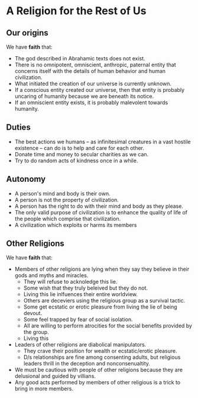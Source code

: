 # A Religion for the Rest of Us

## Our origins

We have **faith** that:

* The god described in Abrahamic texts does not exist.
* There is no omnipotent, omniscient, anthropic, paternal entity that concerns itself with the details of human behavior and human civilization.
* What initiated the creation of our universe is currently unknown.
* If a conscious entity created our universe, then that entity is probably uncaring of humanity because we are beneath its notice.
* If an omniscient entity exists, it is probably malevolent towards humanity.

## Duties

* The best actions we humans – as infinitesimal creatures in a vast hostile existence – can do is to help and care for each other.
* Donate time and money to secular charities as we can.
* Try to do random acts of kindness once in a while.

## Autonomy

* A person's mind and body is their own.
* A person is not the property of civilization.
* A person has the right to do with their mind and body as they please.
* The only valid purpose of civilization is to enhance the quality of life of the people which comprise that civilization.
* A civilization which exploits or harms its members 

## Other Religions

We have **faith** that:

* Members of other religions are lying when they say they believe in their gods and myths and miracles.
    * They will refuse to acknoledge this lie.
    * Some wish that they truly beleived but they do not.
    * Living this lie inlfuences their entire worldview. 
    * Others are deceviers using the religious group as a survival tactic.
    * Some get ecstatic or erotic pleasure from living the lie of being devout.
    * Some feel trapped by fear of social isolation.
    * All are willing to perform atrocities for the social benefits provided by the group.
    * Living this 
* Leaders of other religions are diabolical manipulators.
    * They crave their position for wealth or ecstatic/erotic pleasure.
    * D/s relationships are fine among consenting adults, but religious leaders thrill in the deception and nonconsenualtity.
* We must be cautious with people of other religions because they are delusional and guided by villians.
* Any good acts performed by members of other religious is a trick to bring in more members.

